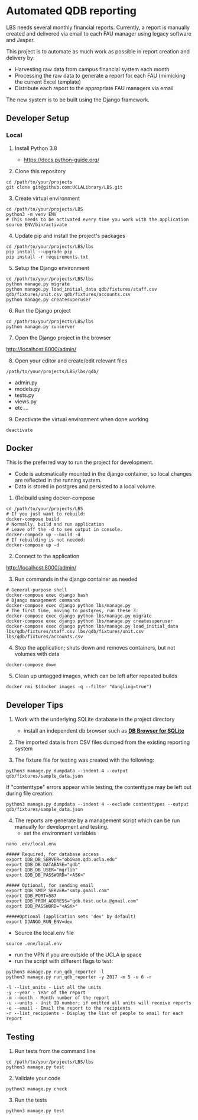 # Automated QDB reporting

LBS needs several monthly financial reports. Currently, a report is manually created and delivered via email to each FAU manager using legacy software and Jasper.

This project is to automate as much work as possible in report creation and delivery by:

 - Harvesting raw data from campus financial system each month
 - Processing the raw data to generate a report for each FAU (mimicking the current Excel template)
 - Distribute each report to the appropriate FAU managers via email

The new system is to be built using the Django framework.

## Developer Setup

### Local

1. Install Python 3.8
	- https://docs.python-guide.org/

2. Clone this repository
```
cd /path/to/your/projects
git clone git@github.com:UCLALibrary/LBS.git
```

3. Create virtual environment
```
cd /path/to/your/projects/LBS
python3 -m venv ENV
# This needs to be activated every time you work with the application
source ENV/bin/activate
```

4. Update pip and install the project's packages
```
cd /path/to/your/projects/LBS/lbs
pip install --upgrade pip
pip install -r requirements.txt
```

5. Setup the Django environment
```
cd /path/to/your/projects/LBS/lbs
python manage.py migrate
python manage.py load_initial_data qdb/fixtures/staff.csv qdb/fixtures/unit.csv qdb/fixtures/accounts.csv
python manage.py createsuperuser
```

6. Run the Django project
```
cd /path/to/your/projects/LBS/lbs
python manage.py runserver
```

7. Open the Django project in the browser

[http://localhost:8000/admin/](http://localhost:8000/admin/)

8. Open your editor and create/edit relevant files
```
/path/to/your/projects/LBS/lbs/qdb/
```

- admin.py
- models.py
- tests.py
- views.py
- etc ...

9. Deactivate the virtual environment when done working
```
deactivate
```

## Docker

This is the preferred way to run the project for development.
* Code is automatically mounted in the django container, so local changes are reflected in the running system.
* Data is stored in postgres and persisted to a local volume.

1. (Re)build using docker-compose
```
cd /path/to/your/projects/LBS
# If you just want to rebuild:
docker-compose build
# Normally, build and run application
# Leave off the -d to see output in console.
docker-compose up --build -d
# If rebuilding is not needed:
docker-compose up -d
``` 

2. Connect to the application

[http://localhost:8000/admin/](http://localhost:8000/admin/)

3. Run commands in the django container as needed
```
# General-purpose shell
docker-compose exec django bash
# Django management commands
docker-compose exec django python lbs/manage.py
# The first time, moving to postgres, run these 3:
docker-compose exec django python lbs/manage.py migrate
docker-compose exec django python lbs/manage.py createsuperuser
docker-compose exec django python lbs/manage.py load_initial_data lbs/qdb/fixtures/staff.csv lbs/qdb/fixtures/unit.csv lbs/qdb/fixtures/accounts.csv
```

4. Stop the application; shuts down and removes containers, but not volumes with data
```
docker-compose down
```

5. Clean up untagged images, which can be left after repeated builds
```
docker rmi $(docker images -q --filter "dangling=true")
```

## Developer Tips

1. Work with the underlying SQLite database in the project directory
     - install an independent db browser such as **[DB Browser for SQLite](https://sqlitebrowser.org)**

2. The imported data is from CSV files dumped from the existing reporting system

3. The fixture file for testing was created with the following:
```
python3 manage.py dumpdata --indent 4 --output qdb/fixtures/sample_data.json
```

If "contenttype" errors appear while testing, the contenttype may be left out during file creation:
```
python3 manage.py dumpdata --indent 4 --exclude contenttypes --output qdb/fixtures/sample_data.json
```

4. The reports are generate by a management script which can be run manually for development and testing.
    - set the environment variables

```nano .env/local.env```

```
##### Required, for database access
export QDB_DB_SERVER="obiwan.qdb.ucla.edu"
export QDB_DB_DATABASE="qdb"
export QDB_DB_USER="mgrlib"
export QDB_DB_PASSWORD="<ASK>"

##### Optional, for sending email
export QDB_SMTP_SERVER="smtp.gmail.com"
export QDB_PORT=587
export QDB_FROM_ADDRESS="qdb.test.ucla.@gmail.com"
export QDB_PASSWORD="<ASK>"

#####Optional (application sets 'dev' by default)
export DJANGO_RUN_ENV=dev
```

  - Source the local.env file

```source .env/local.env```

  - run the VPN if you are outside of the UCLA ip space
  - run the script with different flags to test:
 
```
python3 manage.py run_qdb_reporter -l
python3 manage.py run_qdb_reporter -y 2017 -m 5 -u 6 -r
```

```
-l --list_units - List all the units
-y --year - Year of the report
-m --month - Month number of the report
-u --units - Unit ID number; if omitted all units will receive reports
-e --email - Email the report to the recipients
-r --list_recipients - Display the list of people to email for each report
```

## Testing
1. Run tests from the command line
```
cd /path/to/your/projects/LBS/lbs
python3 manage.py test
```

2. Validate your code
```
python3 manage.py check
```

3. Run the tests
```
python3 manage.py test
```
